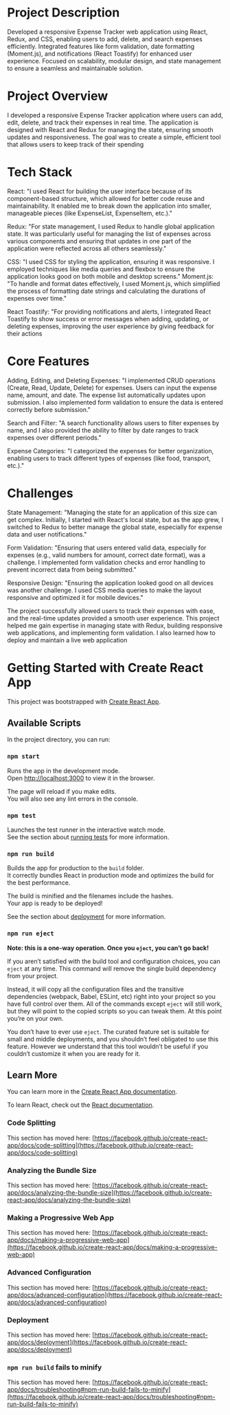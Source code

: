 # Project Description
Developed a responsive Expense Tracker web application using React, Redux, and CSS, enabling users to add, delete, and search expenses efficiently. Integrated features like form validation, date formatting (Moment.js), and notifications (React Toastify) for enhanced user experience. Focused on scalability, modular design, and state management to ensure a seamless and maintainable solution.

# Project Overview
I developed a responsive Expense Tracker application where users can add, edit, delete, and track their expenses in real time. The application is designed with React and Redux for managing the state, ensuring smooth updates and responsiveness. The goal was to create a simple, efficient tool that allows users to keep track of their spending

# Tech Stack
React: "I used React for building the user interface because of its component-based structure, which allowed for better code reuse and maintainability. It enabled me to break down the application into smaller, manageable pieces (like ExpenseList, ExpenseItem, etc.)."

Redux: "For state management, I used Redux to handle global application state. It was particularly useful for managing the list of expenses across various components and ensuring that updates in one part of the application were reflected across all others seamlessly."

CSS: "I used CSS for styling the application, ensuring it was responsive. I employed techniques like media queries and flexbox to ensure the application looks good on both mobile and desktop screens."
Moment.js: "To handle and format dates effectively, I used Moment.js, which simplified the process of formatting date strings and calculating the durations of expenses over time."

React Toastify: "For providing notifications and alerts, I integrated React Toastify to show success or error messages when adding, updating, or deleting expenses, improving the user experience by giving feedback for their actions

# Core Features
Adding, Editing, and Deleting Expenses: "I implemented CRUD operations (Create, Read, Update, Delete) for expenses. Users can input the expense name, amount, and date. The expense list automatically updates upon submission. I also implemented form validation to ensure the data is entered correctly before submission."

Search and Filter: "A search functionality allows users to filter expenses by name, and I also provided the ability to filter by date ranges to track expenses over different periods."

Expense Categories: "I categorized the expenses for better organization, enabling users to track different types of expenses (like food, transport, etc.)."

# Challenges 
State Management: "Managing the state for an application of this size can get complex. Initially, I started with React's local state, but as the app grew, I switched to Redux to better manage the global state, especially for expense data and user notifications."

Form Validation: "Ensuring that users entered valid data, especially for expenses (e.g., valid numbers for amount, correct date format), was a challenge. I implemented form validation checks and error handling to prevent incorrect data from being submitted."

Responsive Design: "Ensuring the application looked good on all devices was another challenge. I used CSS media queries to make the layout responsive and optimized it for mobile devices."

The project successfully allowed users to track their expenses with ease, and the real-time updates provided a smooth user experience. This project helped me gain expertise in managing state with Redux, building responsive web applications, and implementing form validation. I also learned how to deploy and maintain a live web application

# Getting Started with Create React App

This project was bootstrapped with [Create React App](https://github.com/facebook/create-react-app).

## Available Scripts

In the project directory, you can run:

### `npm start`

Runs the app in the development mode.\
Open [http://localhost:3000](http://localhost:3000) to view it in the browser.

The page will reload if you make edits.\
You will also see any lint errors in the console.

### `npm test`

Launches the test runner in the interactive watch mode.\
See the section about [running tests](https://facebook.github.io/create-react-app/docs/running-tests) for more information.

### `npm run build`

Builds the app for production to the `build` folder.\
It correctly bundles React in production mode and optimizes the build for the best performance.

The build is minified and the filenames include the hashes.\
Your app is ready to be deployed!

See the section about [deployment](https://facebook.github.io/create-react-app/docs/deployment) for more information.

### `npm run eject`

**Note: this is a one-way operation. Once you `eject`, you can’t go back!**

If you aren’t satisfied with the build tool and configuration choices, you can `eject` at any time. This command will remove the single build dependency from your project.

Instead, it will copy all the configuration files and the transitive dependencies (webpack, Babel, ESLint, etc) right into your project so you have full control over them. All of the commands except `eject` will still work, but they will point to the copied scripts so you can tweak them. At this point you’re on your own.

You don’t have to ever use `eject`. The curated feature set is suitable for small and middle deployments, and you shouldn’t feel obligated to use this feature. However we understand that this tool wouldn’t be useful if you couldn’t customize it when you are ready for it.

## Learn More

You can learn more in the [Create React App documentation](https://facebook.github.io/create-react-app/docs/getting-started).

To learn React, check out the [React documentation](https://reactjs.org/).

### Code Splitting

This section has moved here: [https://facebook.github.io/create-react-app/docs/code-splitting](https://facebook.github.io/create-react-app/docs/code-splitting)

### Analyzing the Bundle Size

This section has moved here: [https://facebook.github.io/create-react-app/docs/analyzing-the-bundle-size](https://facebook.github.io/create-react-app/docs/analyzing-the-bundle-size)

### Making a Progressive Web App

This section has moved here: [https://facebook.github.io/create-react-app/docs/making-a-progressive-web-app](https://facebook.github.io/create-react-app/docs/making-a-progressive-web-app)

### Advanced Configuration

This section has moved here: [https://facebook.github.io/create-react-app/docs/advanced-configuration](https://facebook.github.io/create-react-app/docs/advanced-configuration)

### Deployment

This section has moved here: [https://facebook.github.io/create-react-app/docs/deployment](https://facebook.github.io/create-react-app/docs/deployment)

### `npm run build` fails to minify

This section has moved here: [https://facebook.github.io/create-react-app/docs/troubleshooting#npm-run-build-fails-to-minify](https://facebook.github.io/create-react-app/docs/troubleshooting#npm-run-build-fails-to-minify)
